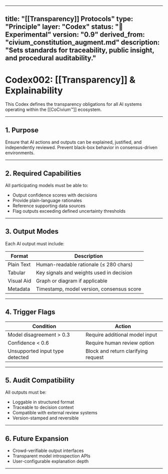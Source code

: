 <!-- status: stub; target: 150+ words -->
---
title: "[[Transparency]] Protocols"
type: "Principle"
layer: "Codex"
status: "🔬 Experimental"
version: "0.9"
derived_from: "civium_constitution_augment.md"
description: "Sets standards for traceability, public insight, and procedural auditability."
---
<!--
metadata:
  id: codex002-transparency
  derived_from: [4]
  status: active
-->

# Codex002: [[Transparency]] & Explainability

This Codex defines the transparency obligations for all AI systems operating within the [[CoCivium™]] ecosystem.

---

## 1. Purpose

Ensure that AI actions and outputs can be explained, justified, and independently reviewed. Prevent black-box behavior in consensus-driven environments.

---

## 2. Required Capabilities

All participating models must be able to:

- Output confidence scores with decisions
- Provide plain-language rationales
- Reference supporting data sources
- Flag outputs exceeding defined uncertainty thresholds

---

## 3. Output Modes

Each AI output must include:

| Format        | Description                                |
|---------------|--------------------------------------------|
| Plain Text    | Human-readable rationale (≤ 280 chars)     |
| Tabular       | Key signals and weights used in decision   |
| Visual Aid    | Graph or diagram if applicable             |
| Metadata      | Timestamp, model version, consensus score  |

---

## 4. Trigger Flags

| Condition                        | Action                                   |
|----------------------------------|------------------------------------------|
| Model disagreement > 0.3         | Require additional model input           |
| Confidence < 0.6                 | Require human review option              |
| Unsupported input type detected  | Block and return clarifying request      |

---

## 5. Audit Compatibility

All outputs must be:

- Loggable in structured format
- Traceable to decision context
- Compatible with external review systems
- Version-stamped and reversible

---

## 6. Future Expansion

- Crowd-verifiable output interfaces
- Transparent model introspection APIs
- User-configurable explanation depth

---

[tags]: # (appendix codex transparency consensus-audit ai-rationale open-ops)



